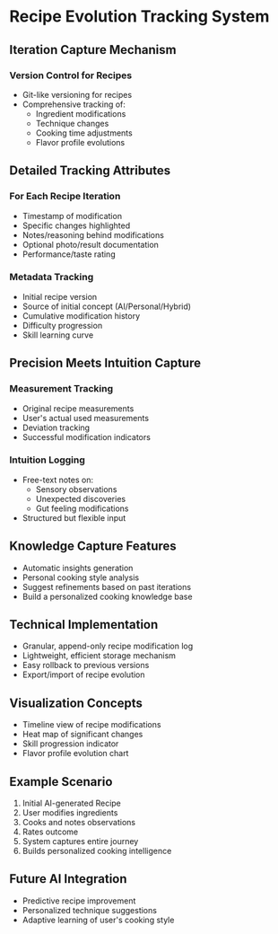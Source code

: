 # Recipe Evolution Tracking System

## Iteration Capture Mechanism
### Version Control for Recipes
- Git-like versioning for recipes
- Comprehensive tracking of:
  * Ingredient modifications
  * Technique changes
  * Cooking time adjustments
  * Flavor profile evolutions

## Detailed Tracking Attributes
### For Each Recipe Iteration
- Timestamp of modification
- Specific changes highlighted
- Notes/reasoning behind modifications
- Optional photo/result documentation
- Performance/taste rating

### Metadata Tracking
- Initial recipe version
- Source of initial concept (AI/Personal/Hybrid)
- Cumulative modification history
- Difficulty progression
- Skill learning curve

## Precision Meets Intuition Capture
### Measurement Tracking
- Original recipe measurements
- User's actual used measurements
- Deviation tracking
- Successful modification indicators

### Intuition Logging
- Free-text notes on:
  * Sensory observations
  * Unexpected discoveries
  * Gut feeling modifications
- Structured but flexible input

## Knowledge Capture Features
- Automatic insights generation
- Personal cooking style analysis
- Suggest refinements based on past iterations
- Build a personalized cooking knowledge base

## Technical Implementation
- Granular, append-only recipe modification log
- Lightweight, efficient storage mechanism
- Easy rollback to previous versions
- Export/import of recipe evolution

## Visualization Concepts
- Timeline view of recipe modifications
- Heat map of significant changes
- Skill progression indicator
- Flavor profile evolution chart

## Example Scenario
1. Initial AI-generated Recipe
2. User modifies ingredients
3. Cooks and notes observations
4. Rates outcome
5. System captures entire journey
6. Builds personalized cooking intelligence

## Future AI Integration
- Predictive recipe improvement
- Personalized technique suggestions
- Adaptive learning of user's cooking style